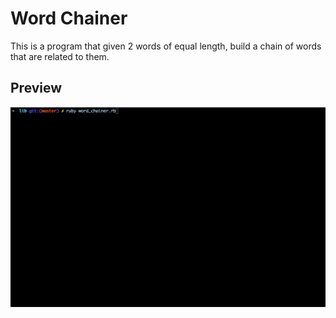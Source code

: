 # Word Chainer

This is a program that given 2 words of equal length, build a chain of words that are related to them.

## Preview

![Word Chainer](chainer.gif)